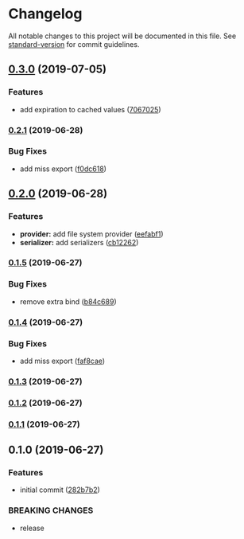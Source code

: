 # Changelog

All notable changes to this project will be documented in this file. See [standard-version](https://github.com/conventional-changelog/standard-version) for commit guidelines.

## [0.3.0](https://github.com/solid-soda/cache/compare/v0.2.1...v0.3.0) (2019-07-05)


### Features

* add expiration to cached values ([7067025](https://github.com/solid-soda/cache/commit/7067025))



### [0.2.1](https://github.com/solid-soda/cache/compare/v0.2.0...v0.2.1) (2019-06-28)


### Bug Fixes

* add miss export ([f0dc618](https://github.com/solid-soda/cache/commit/f0dc618))



## [0.2.0](https://github.com/solid-soda/cache/compare/v0.1.5...v0.2.0) (2019-06-28)


### Features

* **provider:** add file system provider ([eefabf1](https://github.com/solid-soda/cache/commit/eefabf1))
* **serializer:** add serializers ([cb12262](https://github.com/solid-soda/cache/commit/cb12262))



### [0.1.5](https://github.com/solid-soda/cache/compare/v0.1.4...v0.1.5) (2019-06-27)


### Bug Fixes

* remove extra bind ([b84c689](https://github.com/solid-soda/cache/commit/b84c689))



### [0.1.4](https://github.com/solid-soda/cache/compare/v0.1.3...v0.1.4) (2019-06-27)


### Bug Fixes

* add miss export ([faf8cae](https://github.com/solid-soda/cache/commit/faf8cae))



### [0.1.3](https://github.com/solid-soda/cache/compare/v0.1.2...v0.1.3) (2019-06-27)



### [0.1.2](https://github.com/solid-soda/cache/compare/v0.1.1...v0.1.2) (2019-06-27)



### [0.1.1](https://github.com/solid-soda/cache/compare/v0.1.0...v0.1.1) (2019-06-27)



## 0.1.0 (2019-06-27)


### Features

* initial commit ([282b7b2](https://github.com/solid-soda/cache/commit/282b7b2))


### BREAKING CHANGES

* release

